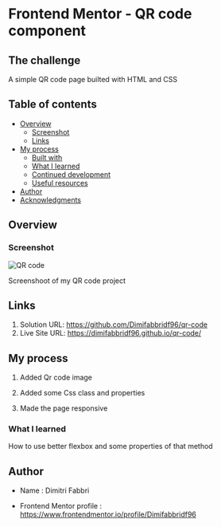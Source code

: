 # Frontend Mentor - QR code component

## The challenge

A simple QR code page builted with HTML and CSS

## Table of contents

- [Overview](#overview)
  - [Screenshot](#screenshot)
  - [Links](#links)
- [My process](#my-process)
  - [Built with](#built-with)
  - [What I learned](#what-i-learned)
  - [Continued development](#continued-development)
  - [Useful resources](#useful-resources)
- [Author](#author)
- [Acknowledgments](#acknowledgments)

## Overview

### Screenshot

<image src= './images/QR.JPG' alt='QR code'>

Screenshoot of my QR code project

## Links

1. Solution URL: https://github.com/Dimifabbridf96/qr-code
2. Live Site URL: https://dimifabbridf96.github.io/qr-code/

## My process

1. Added Qr code image

2. Added some Css class and properties

3. Made the page responsive

### What I learned

How to use better flexbox and some properties of that method

## Author

- Name : Dimitri Fabbri

- Frontend Mentor profile : https://www.frontendmentor.io/profile/Dimifabbridf96

